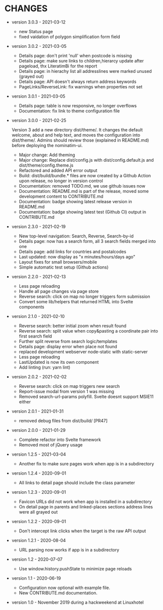 # CHANGES

* version 3.0.3 - 2021-03-12

    * new Status page
    * fixed vaidation of polygon simplification form field

* version 3.0.2 - 2021-03-05

    * Details page: don't print 'null' when postcode is missing
    * Details page: make sure links to children,hierarcy update after pageload, thx LiteratimBi for the report
    * Details page: in hierachy list all addresslines were marked unused (grayed out)
    * Details page: API doesn't always return address keywords
    * PageLinks/ReverseLink: fix warnings when properties not set

* version 3.0.1 - 2021-03-05

    * Details page: table is now responsive, no longer overflows
    * Documentation: fix link to theme configuration file

* version 3.0.0 - 2021-02-25

    Version 3 add a new directory dist/theme/. It changes the default welcome, about and
    help text, and moves the configuration into dist/theme/. Admins should review those
    (explained in README.md) before deploying the nominatim-ui.

    * Major change: Add theming
    * Major change: Replace dist/config.js with dist/config.default.js and dist/theme/config.theme.js
    * Refactored and added API error output
    * Build: dist/build/bundle.* files are now created by a Github Action upon release, no longer in version control
    * Documentation: removed TODO.md, we use github issues now
    * Documentation: README.md is part of the release, moved some development content to CONTRIBUTE.md
    * Documentation: badge showing latest release version in README.md
    * Documentation: badge showing latest test (Github CI) output in CONTRIBUTE.md

* version 2.3.0 - 2021-02-19

    * New top-level navigation: Search, Reverse, Search-by-id
    * Details page: now has a search form, all 3 search fields merged into one
    * Details page: add links for countries and postalcodes
    * Last updated: now display as "x minutes/hours/days ago"
    * Layout fixes for small browsers/mobile
    * Simple automatic test setup (Github actions)

* version 2.2.0 - 2021-02-13

    * Less page reloading
    * Handle all page changes via page store
    * Reverse search: click on map no longer triggers form submission
    * Convert some lib/helpers that returned HTML into Svelte components

* version 2.1.0 - 2021-02-10

    * Reverse search: better initial zoom when result found
    * Reverse search: split value when copy&pasting a coordinate pair into first search field
    * Further split reverse from search logic/templates 
    * Details page: display error when place not found
    * replaced development webserver node-static with static-server
    * Less page reloading
    * LastUpdated is now its own component
    * Add linting (run: yarn lint)

* version 2.0.2 - 2021-02-02

    * Reverse search: click on map triggers new search
    * Report-issue modal from version 1 was missing
    * Removed search-url-params polyfill. Svelte doesnt support MSIE11 either

* version 2.0.1 - 2021-01-31

    * removed debug files from dist/build/ [PR47]

* version 2.0.0 - 2021-01-29

    * Complete refactor into Svelte framework
    * Removed most of jQuery usage

* version 1.2.5 - 2021-03-04

    * Another fix to make sure pages work when app is in a subdirectory

* version 1.2.4 - 2020-09-01

    * All links to detail page should include the class parameter

* version 1.2.3 - 2020-09-01

    * Favicon URLs did not work when app is installed in a subdirectory
    * On detail page in parents and linked-places sections address lines were all grayed out

* version 1.2.2 - 2020-09-01

    * Don't intercept link clicks when the target is the raw API output

* version 1.2.1 - 2020-08-04

    * URL parsing now works if app is in a subdirectory

* version 1.2 - 2020-07-07

    * Use window.history.pushState to minimize page reloads

* version 1.1 - 2020-06-19

    * Configuration now optional with example file.
    * New CONTRIBUTE.md documentation.

* version 1.0 - November 2019 during a hackweekend at Linuxhotel
